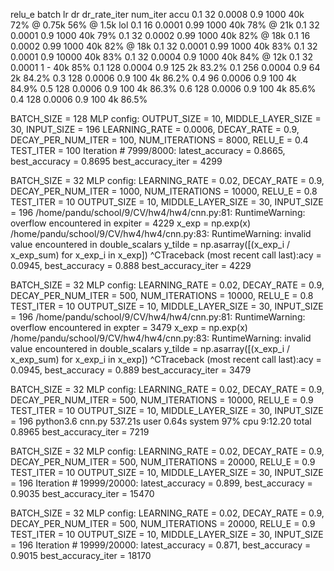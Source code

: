 relu_e batch lr dr dr_rate_iter num_iter accu
0.1 32  0.0008 0.9  1000  40k 72% @ 0.75k 56% @ 1.5k lol
0.1 16  0.0001 0.99 1000  40k 78% @ 21k
0.1 32  0.0001 0.9  1000  40k 79%
0.1 32  0.0002 0.99 1000  40k 82% @ 18k
0.1 16  0.0002 0.99 1000  40k 82% @ 18k
0.1 32  0.0001 0.99 1000  40k 83%
0.1 32  0.0001 0.9  10000 40k 83%
0.1 32  0.0004 0.9  1000  40k 84% @ 12k
0.1 32  0.0001 1      -   40k 85%
0.1 128 0.0004 0.9 125 2k 83.2%
0.1 256 0.0004 0.9 64 2k 84.2%
0.3 128 0.0006 0.9 100 4k 86.2%
0.4 96 0.0006 0.9 100 4k 84.9%
0.5 128 0.0006 0.9 100 4k 86.3%
0.6 128 0.0006 0.9 100 4k 85.6%
0.4 128 0.0006 0.9 100 4k 86.5%

BATCH_SIZE = 128
MLP config: OUTPUT_SIZE = 10, MIDDLE_LAYER_SIZE = 30, INPUT_SIZE = 196 LEARNING_RATE = 0.0006, DECAY_RATE = 0.9, DECAY_PER_NUM_ITER = 100, NUM_ITERATIONS = 8000, RELU_E = 0.4 TEST_ITER = 100
Iteration # 7999/8000: latest_accuracy = 0.8665, best_accuracy = 0.8695 best_accuracy_iter = 4299

BATCH_SIZE = 32
MLP config: LEARNING_RATE = 0.02, DECAY_RATE = 0.9, DECAY_PER_NUM_ITER = 1000, NUM_ITERATIONS = 10000, RELU_E = 0.8 TEST_ITER = 10 OUTPUT_SIZE = 10, MIDDLE_LAYER_SIZE = 30, INPUT_SIZE = 196
/home/pandu/school/9/CV/hw4/hw4/cnn.py:81: RuntimeWarning: overflow encountered in expiter = 4229
  x_exp = np.exp(x)
/home/pandu/school/9/CV/hw4/hw4/cnn.py:83: RuntimeWarning: invalid value encountered in double_scalars
  y_tilde = np.asarray([(x_exp_i / x_exp_sum) for x_exp_i in x_exp])
^CTraceback (most recent call last):acy = 0.0945, best_accuracy = 0.888 best_accuracy_iter = 4229

BATCH_SIZE = 32
MLP config: LEARNING_RATE = 0.02, DECAY_RATE = 0.9, DECAY_PER_NUM_ITER = 500, NUM_ITERATIONS = 10000, RELU_E = 0.8 TEST_ITER = 10 OUTPUT_SIZE = 10, MIDDLE_LAYER_SIZE = 30, INPUT_SIZE = 196
/home/pandu/school/9/CV/hw4/hw4/cnn.py:81: RuntimeWarning: overflow encountered in expter = 3479
  x_exp = np.exp(x)
/home/pandu/school/9/CV/hw4/hw4/cnn.py:83: RuntimeWarning: invalid value encountered in double_scalars
  y_tilde = np.asarray([(x_exp_i / x_exp_sum) for x_exp_i in x_exp])
^CTraceback (most recent call last):acy = 0.0945, best_accuracy = 0.889 best_accuracy_iter = 3479

BATCH_SIZE = 32
MLP config: LEARNING_RATE = 0.02, DECAY_RATE = 0.9, DECAY_PER_NUM_ITER = 500, NUM_ITERATIONS = 10000, RELU_E = 0.9 TEST_ITER = 10 OUTPUT_SIZE = 10, MIDDLE_LAYER_SIZE = 30, INPUT_SIZE = 196
python3.6 cnn.py  537.21s user 0.64s system 97% cpu 9:12.20 total 0.8965 best_accuracy_iter = 7219

BATCH_SIZE = 32
MLP config: LEARNING_RATE = 0.02, DECAY_RATE = 0.9, DECAY_PER_NUM_ITER = 500, NUM_ITERATIONS = 20000, RELU_E = 0.9 TEST_ITER = 10 OUTPUT_SIZE = 10, MIDDLE_LAYER_SIZE = 30, INPUT_SIZE = 196
Iteration # 19999/20000: latest_accuracy = 0.899, best_accuracy = 0.9035 best_accuracy_iter = 15470

BATCH_SIZE = 32
MLP config: LEARNING_RATE = 0.02, DECAY_RATE = 0.9, DECAY_PER_NUM_ITER = 500, NUM_ITERATIONS = 20000, RELU_E = 0.9 TEST_ITER = 10 OUTPUT_SIZE = 10, MIDDLE_LAYER_SIZE = 30, INPUT_SIZE = 196
Iteration # 19999/20000: latest_accuracy = 0.871, best_accuracy = 0.9015 best_accuracy_iter = 18170
